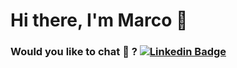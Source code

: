 # Hi there, I'm Marco 👋
### Would you like to chat 💬 ? [![Linkedin Badge](https://img.shields.io/badge/-LinkedIn-blue?style=flat-square&logo=Linkedin&logoColor=white&link=https://www.linkedin.com/in/marcovoliveira)](https://www.linkedin.com/in/marcovoliveira/)
